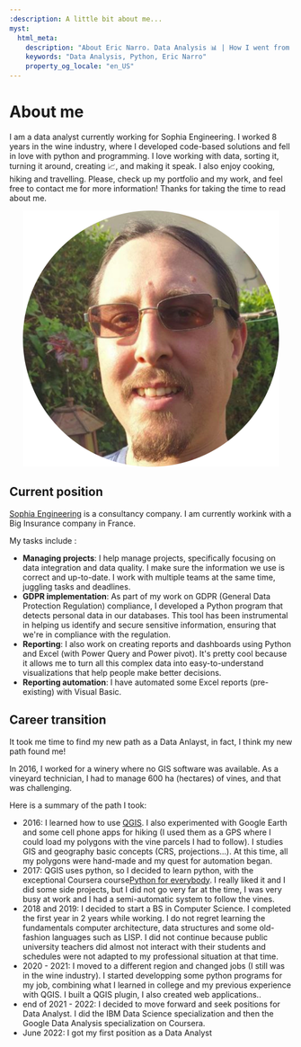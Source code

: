 ```yaml
---
:description: A little bit about me...
myst:
  html_meta:
    description: "About Eric Narro. Data Analysis 📊 | How I went from a career in the wine industry to working with data for an insurance company and code with Python every day."
    keywords: "Data Analysis, Python, Eric Narro"
    property_og_locale: "en_US"
---
```

# About me

I am a data analyst currently working for Sophia Engineering. I worked 8 years in the wine industry, where I developed code-based solutions and fell in love with python and programming. I love working with data, sorting it, turning it around, creating 📈, and making it speak. I also enjoy cooking, hiking and travelling. Please, check up my portfolio and my work, and feel free to contact me for more information! Thanks for taking the time to read about me.

<div style="text-align: center;">
<img src="_static/images/eric-narro-circle.png" />
</div>


## Current position

[Sophia Engineering](https://www.sophiaengineering.com/en/) is a consultancy company. I am currently workink with a Big Insurance company in France.

My tasks include :
* **Managing projects**: I help manage projects, specifically focusing on data integration and data quality. I make sure the information we use is correct and up-to-date. I work with multiple teams at the same time, juggling tasks and deadlines.
* **GDPR implementation**: As part of my work on GDPR (General Data Protection Regulation) compliance, I developed a Python program that detects personal data in our databases. This tool has been instrumental in helping us identify and secure sensitive information, ensuring that we're in compliance with the regulation.
* **Reporting**: I also work on creating reports and dashboards using Python and Excel (with Power Query and Power pivot). It's pretty cool because it allows me to turn all this complex data into easy-to-understand visualizations that help people make better decisions. 
* **Reporting automation**: I have automated some Excel reports (pre-existing) with Visual Basic.

## Career transition

It took me time to find my new path as a Data Anlayst, in fact, I think my new path found me! 

In 2016, I worked for a winery where no GIS software was available. As a vineyard technician, I had to manage 600 ha (hectares) of vines, and that was challenging.

Here is a summary of the path I took:


* 2016: I learned how to use [QGIS](https://www.qgis.org). I also experimented with Google Earth and some cell phone apps for hiking (I used them as a GPS where I could load my polygons with the vine parcels I had to follow). I studies GIS and geography basic concepts (CRS, projections...). At this time, all my polygons were hand-made and my quest for automation began. 
* 2017: QGIS uses python, so I decided to learn python, with the exceptional Coursera course[Python for everybody](https://www.coursera.org/specializations/python). I really liked it and I did some side projects, but I did not go very far at the time, I was very busy at work and I had a semi-automatic system to follow the vines. 
* 2018 and 2019: I decided to start a BS in Computer Science. I completed the first year in 2 years while working. I do not regret learning the fundamentals computer architecture, data structures and some old-fashion languages such as LISP. I did not continue because public university teachers did almost not interact with their students and schedules were not adapted to my professional situation at that time.
* 2020 - 2021: I moved to a different region and changed jobs (I still was in the wine industry). I started developping some python programs for my job, combining what I learned in college and my previous experience with QGIS. I built a QGIS plugin, I also created web applications.. 
* end of 2021 - 2022: I decided to move forward and seek positions for Data Analyst. I did the IBM Data Science specialization and then the Google Data Analysis specialization on Coursera.
* June 2022: I got my first position as a Data Analyst


